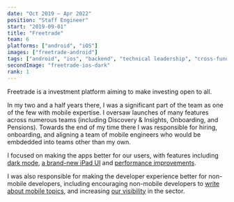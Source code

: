 ```yaml
---
date: "Oct 2019 – Apr 2022"
position: "Staff Engineer"
start: "2019-09-01"
title: "Freetrade"
team: 6
platforms: ["android", "iOS"]
images: ["freetrade-android"]
tags: ["android", "ios", "backend", "technical leadership", "cross-functional"]
secondImage: "freetrade-ios-dark"
rank: 1
---
```

Freetrade is a investment platform aiming to make investing open to all.

In my two and a half years there, I was a significant part of the team as one of the few with mobile expertise. I oversaw launches of many features across numerous teams (including Discovery & Insights, Onboarding, and Pensions). Towards the end of my time there I was responsible for hiring, onboarding, and aligning a team of mobile engineers who would be embdedded into teams other than my own. 

I focused on making the apps better for our users, with features including [dark mode](https://twitter.com/freetrade/status/1227537684450758657), [a brand-new iPad UI](https://freetrade.io/blog/introducing-freetrade-for-ipad) and [performance improvements](articles/profiling-at-freetrade). 

I was also responsible for making the developer experience better for non-mobile developers, including encouraging non-mobile developers to [write about mobile topics](https://freetrade.io/blog/mobile-architecture-at-freetrade), and increasing [our visibility](https://freetrade.io/blog/how-do-we-work-on-mobile) in the sector.